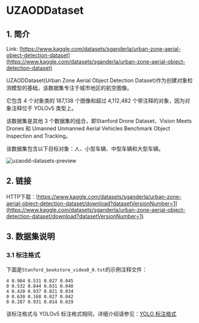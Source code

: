 # UZAODDataset

## 1. 简介

Link: [https://www.kaggle.com/datasets/sganderla/urban-zone-aerial-object-detection-dataset](https://www.kaggle.com/datasets/sganderla/urban-zone-aerial-object-detection-dataset)

UZAODDataset(Urban Zone Aerial Object Detection Dataset)作为创建对象检测模型的基础，该数据集专注于城市地区的航空图像。

它包含 4 个对象类的 187,138 个图像和超过 4,112,482 个带注释的对象，因为对象注释位于 YOLOv5 类型上。

该数据集是其他 3 个数据集的组合，即Stanford Drone Dataset、Vision Meets Drones 和 Umanned Unmanned Aerial Vehicles
Benchmark Object Inspection and Tracking。

该数据集包含以下目标对象：人、小型车辆、中型车辆和大型车辆。

![uzaodd-datasets-preview](https://cdn.coderjiang.com/doc/whut/uav-counting-investigation-report/datasets/uzaodd/uzaodd-datasets-preview.png)

## 2. 链接

HTTP下载：[https://www.kaggle.com/datasets/sganderla/urban-zone-aerial-object-detection-dataset/download?datasetVersionNumber=1](https://www.kaggle.com/datasets/sganderla/urban-zone-aerial-object-detection-dataset/download?datasetVersionNumber=1)

## 3. 数据集说明

### 3.1 标注格式

下面是`Stanford_bookstore_video0_0.txt`的示例注释文件：

```
4 0.984 0.531 0.027 0.045
0 0.532 0.844 0.031 0.040
4 0.420 0.937 0.021 0.034
0 0.630 0.168 0.027 0.042
0 0.287 0.931 0.014 0.029
```

该标注格式与 YOLOv5 标注格式相同，详细介绍请参见：[YOLO 标注格式](md/annotations/yolo.md)